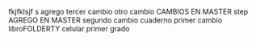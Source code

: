fkjfklsjf s
agrego
tercer cambio
otro cambio
CAMBIOS EN MASTER
step
AGREGO EN MASTER
segundo cambio
cuaderno
primer cambio
libroFOLDERTY
celular
primer grado
